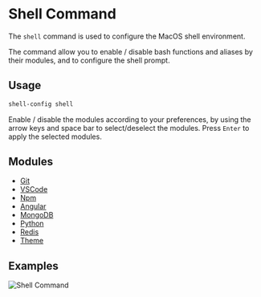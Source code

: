 <script setup>
    const repoUrl = 'https://github.com/Avivbens/shell-config/tree/HEAD'
</script>

# Shell Command

The `shell` command is used to configure the MacOS shell environment.

The command allow you to enable / disable bash functions and aliases by their modules, and to configure the shell prompt.

## Usage

```bash
shell-config shell
```

Enable / disable the modules according to your preferences, by using the arrow keys and space bar to select/deselect the modules. Press `Enter` to apply the selected modules.

## Modules

-   [Git](https://github.com/Avivbens/shell-config/tree/HEAD/zsh/extends/.zshrc.extends.git.sh)
-   [VSCode](https://github.com/Avivbens/shell-config/tree/HEAD/zsh/extends/.zshrc.extends.vscode.sh)
-   [Npm](https://github.com/Avivbens/shell-config/tree/HEAD/zsh/extends/.zshrc.extends.npm.sh)
-   [Angular](https://github.com/Avivbens/shell-config/tree/HEAD/zsh/extends/.zshrc.extends.angular.sh)
-   [MongoDB](https://github.com/Avivbens/shell-config/tree/HEAD/zsh/extends/.zshrc.extends.mongo.sh)
-   [Python](https://github.com/Avivbens/shell-config/tree/HEAD/zsh/extends/.zshrc.extends.python.sh)
-   [Redis](https://github.com/Avivbens/shell-config/tree/HEAD/zsh/extends/.zshrc.extends.redis.sh)
-   [Theme](https://github.com/Avivbens/shell-config/tree/HEAD/zsh/extends/.zshrc.extends.theme.sh)
<!-- -   [Nest](https://github.com/Avivbens/shell-config/tree/HEAD/zsh/extends/.zshrc.extends.nest.sh) -->

## Examples

![Shell Command](/shell-command.jpg)
